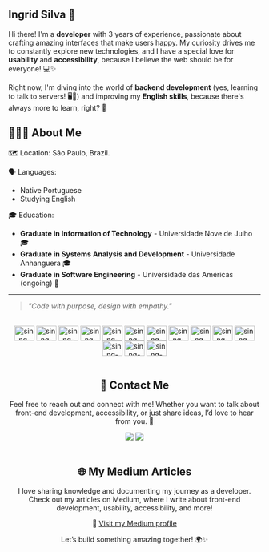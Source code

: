 ## Ingrid Silva 💫 


Hi there! I'm a **developer** with 3 years of experience, passionate about crafting amazing interfaces that make users happy. My curiosity drives me to constantly explore new technologies, and I have a special love for **usability** and **accessibility**, because I believe the web should be for everyone! 💻✨  

Right now, I'm diving into the world of **backend development** (yes, learning to talk to servers! 🖥️🔧) and improving my **English skills**, because there's always more to learn, right? 🚀  



## 👩🏽‍💻 About Me

🗺️ Location: São Paulo, Brazil.

🗣️ Languages:
- Native Portuguese  
- Studying English  

🎓 Education:
- **Graduate in Information of Technology** - Universidade Nove de Julho 🎓  
- **Graduate in Systems Analysis and Development** - Universidade Anhanguera 🎓  
- **Graduate in Software Engineering** - Universidade das Américas (ongoing) 🚀

---

> *"Code with purpose, design with empathy."*  

<div style="display: inline_block" align="center"><br>
<img align="center" alt="sinng-android" height="30" width="40" src="https://cdn.jsdelivr.net/gh/devicons/devicon/icons/android/android-original.svg">
<img align="center" alt="sinng-android-studio" height="30" width="40" src="https://cdn.jsdelivr.net/gh/devicons/devicon/icons/androidstudio/androidstudio-original.svg">
<img align="center" alt="sinng-firebase" height="30" width="40" src="https://cdn.jsdelivr.net/gh/devicons/devicon/icons/firebase/firebase-plain.svg">
<img align="center" alt="sinng-git" height="30" width="40" src="https://cdn.jsdelivr.net/gh/devicons/devicon/icons/git/git-original.svg">
<img align="center" alt="sinng-kotlin" height="30" width="40" src="https://cdn.jsdelivr.net/gh/devicons/devicon/icons/kotlin/kotlin-original.svg">
<img align="center" alt="sinng-kotlin" height="30" width="40" src="https://cdn.jsdelivr.net/gh/devicons/devicon@latest/icons/azuresqldatabase/azuresqldatabase-original.svg" />
<img align="center" alt="sinng-kotlin" height="30" width="40" 
src="https://cdn.jsdelivr.net/gh/devicons/devicon@latest/icons/bitbucket/bitbucket-original.svg"/>
<img align="center" alt="sinng-kotlin" height="30" width="40" src="https://cdn.jsdelivr.net/gh/devicons/devicon@latest/icons/figma/figma-original.svg" />
<img align="center" alt="sinng-kotlin" height="30" width="40" src="https://cdn.jsdelivr.net/gh/devicons/devicon@latest/icons/confluence/confluence-original.svg" />
<img align="center" alt="sinng-kotlin" height="30" width="40" src="https://cdn.jsdelivr.net/gh/devicons/devicon@latest/icons/javascript/javascript-original.svg" />
<img align="center" alt="sinng-kotlin" height="30" width="40" src="https://cdn.jsdelivr.net/gh/devicons/devicon@latest/icons/css3/css3-original.svg" />
<img align="center" alt="sinng-kotlin" height="30" width="40" src="https://cdn.jsdelivr.net/gh/devicons/devicon@latest/icons/postman/postman-original.svg" />
<img align="center" alt="sinng-kotlin" height="30" width="40" src="https://cdn.jsdelivr.net/gh/devicons/devicon@latest/icons/splunk/splunk-original-wordmark.svg" />
<img align="center" alt="sinng-kotlin" height="30" width="40" src="https://cdn.jsdelivr.net/gh/devicons/devicon@latest/icons/visualstudio/visualstudio-original.svg" />
</div>

<div style="display: inline_block" align="center"><br>

## 🌟 Contact Me 

Feel free to reach out and connect with me! Whether you want to talk about front-end development, accessibility, or just share ideas, I’d love to hear from you. 🚀
<div align="center"> 
  <a href = "mailto:sinngtec@gmail.com"><img src="https://img.shields.io/badge/-Gmail-%23333?style=for-the-badge&logo=gmail&logoColor=white" target="_blank"></a>
  <a href="https://www.linkedin.com/in/ingridsilva95/" target="_blank"><img src="https://img.shields.io/badge/-LinkedIn-%230077B5?style=for-the-badge&logo=linkedin&logoColor=white" target="_blank"></a> <br>

<div style="display: inline_block" align="center"><br>
  
## 🌐 My Medium Articles
I love sharing knowledge and documenting my journey as a developer. Check out my articles on Medium, where I write about front-end development, usability, accessibility, and more!

🔗 [Visit my Medium profile](https://medium.com/@sinngtec)

Let’s build something amazing together! 🌍✨
</div>
